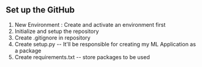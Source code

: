 ## Set up the GitHub
1. New Environment : Create and activate an environment first
2. Initialize and setup the repository
3. Create .gitignore in repository
4. Create setup.py -- It'll be responsible for creating my ML Application as a package
3. Create requirements.txt -- store packages to be used
